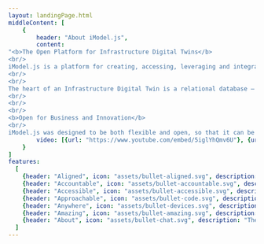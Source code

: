 ```yaml
---
layout: landingPage.html
middleContent: [
    {
        header: "About iModel.js",
        content:
"<b>The Open Platform for Infrastructure Digital Twins</b>
<br/>
iModel.js is a platform for creating, accessing, leveraging and integrating infrastructure digital twins. An Infrastructure digital twin is a digital representation of an asset or system and the context and controls of its surrounding environment. Infrastructure owners and operators are embracing digital twins for better planning, delivery, operation and maintenance of their assets.
<br/>
<br/>
The heart of an Infrastructure Digital Twin is a relational database — known as an iModel — that contains components assembled from many sources. Changes to an iModel are managed by iModelHub and synchronized with distributed copies — creating a distributed database. The iModel.js platform can be used to integrate your infrastructure digital twin into your digital workflows, and contains tools for creating, visualizing, querying, mining, synchronizing, aligning, and securing your digital twin.
<br/>
<br/>
<br/>
<b>Open for Business and Innovation</b>
<br/>
iModel.js was designed to be both flexible and open, so that it can be easily used and integrated with other systems. It makes use of standard cloud and web technologies chosen to reduce input impedance with your codebase, and to preserve flexibility over time. A primary reason for open-sourcing the iModel.js platform is to foster innovation and novel uses of the technology. The opportunities for connecting infrastructure digital twins are vast and diverse, and we strongly encourage your involvement and suggestions for enhancing iModel.js and the iModel.js community.",
        video: [{url: "https://www.youtube.com/embed/5iglYhQmv6U"}, {url: "https://www.youtube.com/embed/-e4T-otv-QA"}]
    }
]
features:
  [
    {header: "Aligned", icon: "assets/bullet-aligned.svg", description: "An iModel can combine information from many sources - CAD files, BIM files, databases, schematics, spreadsheets, etc. The <a href=\"bis/index.html\">vocabulary of iModels</a> is BIS."},
    {header: "Accountable", icon: "assets/bullet-accountable.svg", description: "Change is a first class concept in iModel.js. Knowing who changed what and when adds a new dimension (time) to your Digital Twin, since iModelHub stores the timeline of changes."},
    {header: "Accessible", icon: "assets/bullet-accessible.svg", description: "Your digital twin becomes valuable for a multitude of use cases and an unlimited number of users. iModel.js apps can be <a href=\"learning/softwarearchitecture\">infinitely scalable</a> and connected everywhere."},
    {header: "Approachable", icon: "assets/bullet-code.svg", description: "Programmers feel at home with iModel.js because it purposely builds on the most <a href=\"https://insights.stackoverflow.com/survey/2018#technology\" target=\"_blank\">modern and popular</a> technologies and frameworks available, minimizing the out-of-the-box learning  curve." },
    {header: "Anywhere", icon: "assets/bullet-devices.svg", description: "Write your application logic and user interface once and run it on <a href=\"learning/portability\">Cloud, Web, Desktop, and Mobile devices</a>."},
    {header: "Amazing", icon: "assets/bullet-amazing.svg", description: "iModel.js handles the complexity of managing a large scale distributed digital twin efficiently so you can focus on other things. It is modular so you only use what you need." },
    {header: "About", icon: "assets/bullet-chat.svg", description: "There's lots of <a href=\"learning/communityresources\">resources</a> to ask questions, make suggestions, and get help. We'd also love to have your contributions!"}
  ]
---
```


